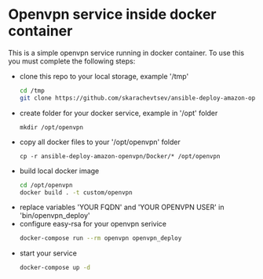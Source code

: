 # Openvpn service inside docker container

This is a simple openvpn service running in docker container.
To use this you must complete the following steps:
 - clone this repo to your local storage, example '/tmp'
   ```sh
   cd /tmp
   git clone https://github.com/skarachevtsev/ansible-deploy-amazon-openvpn.git
   ```
 - create folder for your docker service, example in '/opt' folder
   ```
   mkdir /opt/openvpn
   ```
 - copy all docker files to your '/opt/openvpn' folder
   ```
   cp -r ansible-deploy-amazon-openvpn/Docker/* /opt/openvpn
   ```
 - build local docker image
   ```sh
   cd /opt/openvpn
   docker build . -t custom/openvpn
   ```
 - replace variables 'YOUR FQDN' and 'YOUR OPENVPN USER' in 'bin/openvpn_deploy'
 - configure easy-rsa for your openvpn serivice
   ```sh
   docker-compose run --rm openvpn openvpn_deploy
   ```
 - start your service
   ```sh
   docker-compose up -d
   ```
